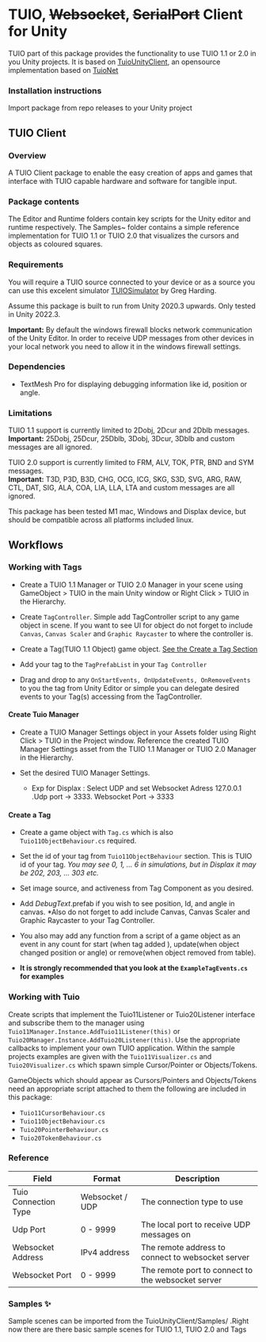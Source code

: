 # TUIO, ~~Websocket~~, ~~SerialPort~~ Client for Unity

TUIO part of this package provides the functionality to use TUIO 1.1 or 2.0 in you Unity projects. It is based on [TuioUnityClient](https://github.com/InteractiveScapeGmbH/TuioUnityClient), an opensource implementation based on [TuioNet](https://github.com/InteractiveScapeGmbH/TuioNet)


### Installation instructions

Import package from repo releases to your Unity project

## TUIO Client

### Overview 

A TUIO Client package to enable the easy creation of apps and games that interface with TUIO capable hardware and software for tangible input.

### Package contents

The Editor and Runtime folders contain key scripts for the Unity editor and runtime respectively. The Samples~ folder contains a simple reference implementation for TUIO 1.1 or TUIO 2.0 that visualizes the cursors and objects as coloured squares.

### Requirements

You will require a TUIO source connected to your device or as a source you can use this excelent simulator [TUIOSimulator](https://github.com/gregharding/TUIOSimulator) by Greg Harding.

Assume this package is built to run from Unity 2020.3 upwards. Only tested in Unity 2022.3.

**Important:** By default the windows firewall blocks network communication of the Unity Editor. In order to receive UDP messages from other devices in your local network you need to allow it in the windows firewall settings.

### Dependencies
- TextMesh Pro for displaying debugging information like id, position or angle.

### Limitations

TUIO 1.1 support is currently limited to 2Dobj, 2Dcur and 2Dblb messages.</br>
**Important:** 25Dobj, 25Dcur, 25Dblb, 3Dobj, 3Dcur, 3Dblb and custom messages are all ignored.

TUIO 2.0 support is currently limited to FRM, ALV, TOK, PTR, BND and SYM messages.</br> 
**Important:** T3D, P3D, B3D, CHG, OCG, ICG, SKG, S3D, SVG, ARG, RAW, CTL, DAT, SIG, ALA, COA, LIA, LLA, LTA and custom messages are all ignored.

This package has been tested M1 mac, Windows and Displax device, but should be compatible across all platforms included linux.

## Workflows

### Working with Tags

- Create a TUIO 1.1 Manager or TUIO 2.0 Manager in your scene using GameObject > TUIO in the main Unity window or Right Click > TUIO in the Hierarchy.
  
- Create ```TagController```. Simple add TagController script to any game object in scene. If you want to see UI for object do not forget to include ```Canvas```, ```Canvas Scaler``` and ```Graphic Raycaster``` to where the controller is.
  
- Create a Tag(TUIO 1.1 Object) game object. [See the Create a Tag Section](#create-a-tag)
  
- Add your tag to the ```TagPrefabList``` in your ```Tag Controller```
  
- Drag and drop to any ```OnStartEvents, OnUpdateEvents, OnRemoveEvents``` to you the tag from Unity Editor or simple you can delegate desired events to your Tag(s) accessing from the TagController.
  

#### Create Tuio Manager
- Create a TUIO Manager Settings object in your Assets folder using Right Click > TUIO in the Project window. Reference the created TUIO Manager Settings asset from the TUIO 1.1 Manager or TUIO 2.0 Manager in the Hierarchy.

- Set the desired TUIO Manager Settings. 
   - Exp for Displax : Select UDP and set Websocket Adress 127.0.0.1 .Udp port -> 3333. Websocket Port -> 3333
  

#### Create a Tag
- Create a game object with ```Tag.cs``` which is also ```Tuio11ObjectBehaviour.cs``` required.
  
- Set the id of your tag from ```Tuio11ObjectBehaviour``` section. This is TUIO id of your tag. *You may see 0, 1, ... 6 in simulations, but in Displax it may be 202, 203, ... 303 etc.*
  
- Set image source, and activeness from Tag Component as you desired.
  
- Add *DebugText*.prefab if you wish to see position, Id, and angle in canvas. *Also do not forget to add include Canvas, Canvas Scaler and Graphic Raycaster to your Tag Controller.
  
- You also may add any function from a script of a game object as an event in any count for start (when tag added ), update(when object changed position or angle) or remove(when object removed from table). 
-  **It is strongly recommended that you look at the ```ExampleTagEvents.cs``` for examples**

### Working with Tuio
Create scripts that implement the Tuio11Listener or Tuio20Listener interface and subscribe them to the manager using ```Tuio11Manager.Instance.AddTuio11Listener(this)``` or ```Tuio20Manager.Instance.AddTuio20Listener(this)```. Use the
appropriate callbacks to implement your own TUIO application. Within the sample projects examples are given with the ```Tuio11Visualizer.cs``` and ```Tuio20Visualizer.cs``` which spawn simple Cursor/Pointer or Objects/Tokens. 

GameObjects which should appear as Cursors/Pointers and Objects/Tokens need an appropriate script attached to them the following are included in this package:
- ```Tuio11CursorBehaviour.cs```
- ```Tuio11ObjectBehaviour.cs```
- ```Tuio20PointerBehaviour.cs```
- ```Tuio20TokenBehaviour.cs```

### Reference

| **Field** | **Format** | **Description** |
|--|--|--|
|Tuio Connection Type | Websocket / UDP | The connection type to use
| Udp Port | 0 - 9999 | The local port to receive UDP messages on |
| Websocket Address | IPv4 address   | The remote address to connect to websocket server
| Websocket Port | 0 - 9999 | The remote port to connect to the websocket server |


### Samples ✨
Sample scenes can be imported from the TuioUnityClient/Samples/ .Right now there are there basic sample scenes for TUIO 1.1, TUIO 2.0 and Tags

